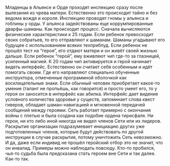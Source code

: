 Младенцы в Альянсе и Орде проходят инспекцию сразу после вылезания из чрева матери. Естественно это происходит тайно и без ведома вождя и короля. Инспекцию проводят гномы у альянса и гоблины у орды. У альянса задействованы еще коррумпированные дварфы-шаманы. Как происходит процесс. Сначала вычисляются физические характеристики к 25 годам. Если ребенок превосходит своих собратьев, то его отправляют к шаманам. Шаманы угадывают его будущее с использованием всяких техприблуд. Если ребенок не прошёл тест на “героя”, его отдают матери и он живёт своей жизнью дальше. Если ребенок “герой”, ему вживляют чип где-то за глазницей, усиленный магией. К 20 годам чип активируется и герой начинает видеть интерфейс. Естественно он считает себя особенным и идёт помогать своим. Где его направляют специально обученные инструктора, отмеченные программной оболочкой как восклицательные знаки. Если обычный человек приобретает какое-то умение (талант не пропьёшь, как говорится) и просто умеет его, то у героя он заносится в интерфейс как абилка. Интерфейс дает видение условного количества здоровья у существ, запоминает слова квест гиверов, обладает шаман-навигацией и мгновенной передачей сообщений между героями. Сеть работает примерно с окончания войны с плетью и была создана как подобие ордена тирисфаля. Ни герои, ни кто либо иной никогда не видел членов Сети или их лидеров. Раскрытие организации подразумевает инициацию других уже подготовленных членов, которые будут действовать по другой инструкции в случае раскрытия, потому уничтожить Сеть невозможно. И да, даже если индивид не прошёл геройский отбор это не значит, что он инвалид. Примеры можно наблюдать повсюду. Кто-то пробился, чья-то судьба была предсказана стать героем вне Сети и так далее. Как-то так.
